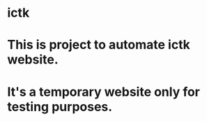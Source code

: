 # ictk
# This is project to automate ictk website.
# It's a temporary website only for testing purposes.
